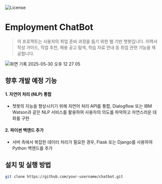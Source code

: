 ![License](https://img.shields.io/badge/License-MIT-blue)
# Employment ChatBot
> 이 프로젝트는 사용자의 취업 준비 과정을 돕기 위한 웹 기반 챗봇입니다.
> 이력서 작성 가이드, 직업 추천, 채용 공고 탐색, 학습 자료 안내 등 취업 관련 기능을 제공합니다.

![화면 기록 2025-05-30 오후 12 27 05](https://github.com/user-attachments/assets/dd0109f2-dc0d-46f8-bfb2-3cc79e4be427)

## 향후 개발 예정 기능
#### 1. 자연어 처리 (NLP) 통합
- 챗봇의 지능을 향상시키기 위해 자연어 처리 API를 통합, Dialogflow 또는 IBM Watson과 같은 NLP 서비스를 활용하여 사용자의 의도를 파악하고 자연스러운 대화를 구현
#### 2. 파이썬 백엔드 추가
- 서버 측에서 복잡한 데이터 처리가 필요한 경우, Flask 또는 Django를 사용하여 Python 백엔드를 추가

## 설치 및 실행 방법
```bash
git clone https://github.com/your-username/chatbot.git
